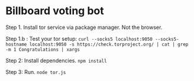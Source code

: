 # Billboard voting bot

Step 1. Install tor service via package manager. Not the browser.

Step 1.b : Test your tor setup: `curl --socks5 localhost:9050 --socks5-hostname localhost:9050 -s https://check.torproject.org/ | cat | grep -m 1 Congratulations | xargs`

Step 2: Install dependencies. `npm install`

Step 3: Run. `node tor.js`